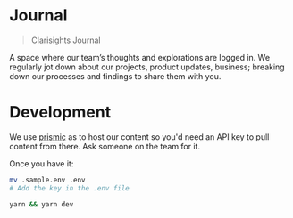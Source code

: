 # Journal

> Clarisights Journal


A space where our team’s thoughts and explorations are logged in. We regularly jot down about our projects, product updates, business; breaking down our processes and findings to share them with you.



# Development

We use [prismic](https://prismic.io/) as to host our content so you'd need an API key to pull content from there. Ask someone on the team for it.

Once you have it:

```bash
mv .sample.env .env
# Add the key in the .env file
```

```bash
yarn && yarn dev
```
